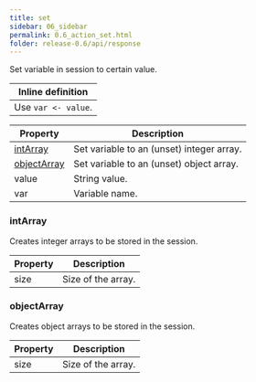 ```yaml
---
title: set
sidebar: 06_sidebar
permalink: 0.6_action_set.html
folder: release-0.6/api/response
---
```


Set variable in session to certain value. 

| Inline definition |
| -------- |
| Use <code>var &lt;- value</code>. |


| Property | Description |
| ------- | -------- |
| [intArray](#intArray) | Set variable to an (unset) integer array.  |
| [objectArray](#objectArray) | Set variable to an (unset) object array.  |
| value | String value.  |
| var | Variable name.  |

### <a id="intArray"></a>intArray

Creates integer arrays to be stored in the session. 

| Property | Description |
| ------- | -------- |
| size | Size of the array.  |

### <a id="objectArray"></a>objectArray

Creates object arrays to be stored in the session. 

| Property | Description |
| ------- | -------- |
| size | Size of the array.  |

